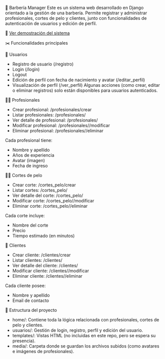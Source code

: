 💈 Barbería Manager
Este es un sistema web desarrollado en Django orientado a la gestión de una barbería. Permite registrar y administrar profesionales, cortes de pelo y clientes, junto con funcionalidades de autenticación de usuarios y edición de perfil.

🎥 [Ver demostración del sistema](https://youtu.be/ceCzYctoWg0)

✂️ Funcionalidades principales

🔐 Usuarios
- Registro de usuario (/registro)
- Login (/login)
- Logout
- Edición de perfil con fecha de nacimiento y avatar (/editar_perfil)
- Visualización de perfil (/ver_perfil)
Algunas acciones (como crear, editar o eliminar registros) solo están disponibles para usuarios autenticados.

👨‍🔧 Profesionales
- Crear profesional: /profesionales/crear
- Listar profesionales: /profesionales/
- Ver detalle de profesional: /profesionales/<id>
- Modificar profesional: /profesionales/<id>/modificar
- Eliminar profesional: /profesionales/<id>/eliminar

Cada profesional tiene:
- Nombre y apellido
- Años de experiencia
- Avatar (imagen)
- Fecha de ingreso

💇‍♂️ Cortes de pelo
- Crear corte: /cortes_pelo/crear
- Listar cortes: /cortes_pelo/
- Ver detalle del corte: /cortes_pelo/<id>
- Modificar corte: /cortes_pelo/<id>/modificar
- Eliminar corte: /cortes_pelo/<id>/eliminar

Cada corte incluye:
- Nombre del corte
- Precio
- Tiempo estimado (en minutos)

👥 Clientes
- Crear cliente: /clientes/crear
- Listar clientes: /clientes/
- Ver detalle del cliente: /clientes/<id>
- Modificar cliente: /clientes/<id>/modificar
- Eliminar cliente: /clientes/<id>/eliminar

Cada cliente posee:
- Nombre y apellido
- Email de contacto

📂 Estructura del proyecto
- home/: Contiene toda la lógica relacionada con profesionales, cortes de pelo y clientes.
- usuarios/: Gestión de login, registro, perfil y edición del usuario.
- templates/: Vistas HTML (no incluidas en este repo, pero se espera su presencia).
- media/: Carpeta donde se guardan los archivos subidos (como avatares e imágenes de profesionales).